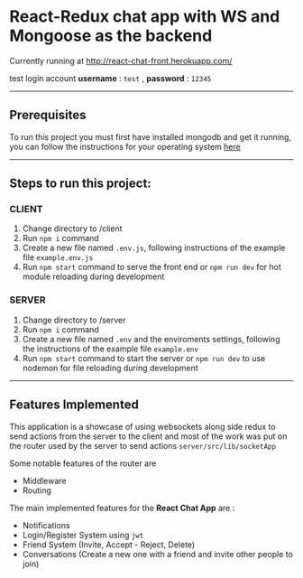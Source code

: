 # React-Redux chat app with WS and Mongoose as the backend

Currently running at http://react-chat-front.herokuapp.com/

test login account **username** : `test` , **password** : `12345`

<hr/>

## Prerequisites

To run this project you must first have installed mongodb and get it running, you can follow the instructions for your operating system [here](https://docs.mongodb.com/manual/installation/)

<hr/>

## Steps to run this project:

### CLIENT
1. Change directory to /client
2. Run `npm i` command
3. Create a new file named `.env.js`, following instructions of the example file `example.env.js`
4. Run `npm start` command to serve the front end or `npm run dev` for hot module reloading during development

### SERVER
1. Change directory to /server
2. Run `npm i` command
3. Create a new file named `.env` and the enviroments settings, following the instructions of the example file `example.env`
4. Run `npm start` command to start the server or `npm run dev` to use nodemon for file reloading during development


<hr/>

## Features Implemented

This application is a showcase of using websockets along side 
redux to send actions from the server to the client and most of the work was put on the router used by the server to send actions `server/src/lib/socketApp`

Some notable features of the router are 

* Middleware
* Routing 

The main implemented features for the **React Chat App** are : 

* Notifications
* Login/Register System using `jwt`
* Friend System (Invite, Accept - Reject, Delete)
* Conversations (Create a new one with a friend and invite other people to join)
